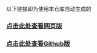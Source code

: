 以下链接即为使用本仓库自动生成的

### [点击此处查看网页版](https://the-brotherhood-of-scu.github.io/Reform-and-Opening-Material/)
### [点击此处查看Github版](https://github.com/The-Brotherhood-of-SCU/Reform-and-Opening-Material/blob/gh-pages/index.md)
